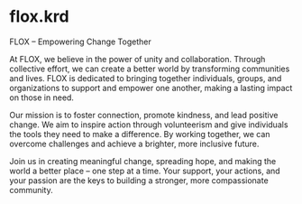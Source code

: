 # flox.krd
FLOX – Empowering Change Together

At FLOX, we believe in the power of unity and collaboration. Through collective effort, we can create a better world by transforming communities and lives. FLOX is dedicated to bringing together individuals, groups, and organizations to support and empower one another, making a lasting impact on those in need.

Our mission is to foster connection, promote kindness, and lead positive change. We aim to inspire action through volunteerism and give individuals the tools they need to make a difference. By working together, we can overcome challenges and achieve a brighter, more inclusive future.

Join us in creating meaningful change, spreading hope, and making the world a better place – one step at a time. Your support, your actions, and your passion are the keys to building a stronger, more compassionate community.

